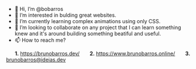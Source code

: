 - 👋 Hi, I’m @bobarros
- 👀 I’m interested in bulding great websites.
- 🌱 I’m currently learning complex animations using only CSS.
- 💞️ I’m looking to collaborate on any project that I can learn something knew and it's around building something beatiful and useful.
- 📫 How to reach me? 

&nbsp;&nbsp;&nbsp;&nbsp;&nbsp;&nbsp;**1.** https://brunobarros.dev/
&nbsp;&nbsp;&nbsp;&nbsp;&nbsp;&nbsp;**2.** https://www.brunobarros.online/
&nbsp;&nbsp;&nbsp;&nbsp;&nbsp;&nbsp;**3.** brunobarros@ideias.dev

<!---
bobarros/bobarros is a ✨ special ✨ repository because its `README.md` (this file) appears on your GitHub profile.
You can click the Preview link to take a look at your changes.
--->
